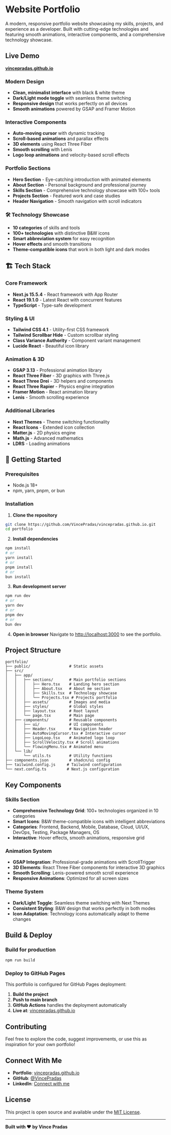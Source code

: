 # Website Portfolio

A modern, responsive portfolio website showcasing my skills, projects, and experience as a developer. Built with cutting-edge technologies and featuring smooth animations, interactive components, and a comprehensive technology showcase.

## Live Demo

**[vincepradas.github.io](https://vincepradas.github.io)**

### **Modern Design**
- **Clean, minimalist interface** with black & white theme
- **Dark/Light mode toggle** with seamless theme switching
- **Responsive design** that works perfectly on all devices
- **Smooth animations** powered by GSAP and Framer Motion

### **Interactive Components**
- **Auto-moving cursor** with dynamic tracking
- **Scroll-based animations** and parallax effects
- **3D elements** using React Three Fiber
- **Smooth scrolling** with Lenis
- **Logo loop animations** and velocity-based scroll effects

### **Portfolio Sections**
- **Hero Section** - Eye-catching introduction with animated elements
- **About Section** - Personal background and professional journey
- **Skills Section** - Comprehensive technology showcase with 100+ tools
- **Projects Section** - Featured work and case studies
- **Header Navigation** - Smooth navigation with scroll indicators

### 🛠 **Technology Showcase**
- **10 categories** of skills and tools
- **100+ technologies** with distinctive B&W icons
- **Smart abbreviation system** for easy recognition
- **Hover effects** and smooth transitions
- **Theme-compatible icons** that work in both light and dark modes

## 🏗 **Tech Stack**

### **Core Framework**
- **Next.js 15.5.4** - React framework with App Router
- **React 19.1.0** - Latest React with concurrent features
- **TypeScript** - Type-safe development

### **Styling & UI**
- **Tailwind CSS 4.1** - Utility-first CSS framework
- **Tailwind Scrollbar Hide** - Custom scrollbar styling
- **Class Variance Authority** - Component variant management
- **Lucide React** - Beautiful icon library

### **Animation & 3D**
- **GSAP 3.13** - Professional animation library
- **React Three Fiber** - 3D graphics with Three.js
- **React Three Drei** - 3D helpers and components
- **React Three Rapier** - Physics engine integration
- **Framer Motion** - React animation library
- **Lenis** - Smooth scrolling experience

### **Additional Libraries**
- **Next Themes** - Theme switching functionality
- **React Icons** - Extended icon collection
- **Matter.js** - 2D physics engine
- **Math.js** - Advanced mathematics
- **LDRS** - Loading animations

## 🚀 **Getting Started**

### **Prerequisites**
- Node.js 18+ 
- npm, yarn, pnpm, or bun

### **Installation**

1. **Clone the repository**
```bash
git clone https://github.com/VincePradas/vincepradas.github.io.git
cd portfolio
```

2. **Install dependencies**
```bash
npm install
# or
yarn install
# or
pnpm install
# or
bun install
```

3. **Run development server**
```bash
npm run dev
# or
yarn dev
# or
pnpm dev
# or
bun dev
```

4. **Open in browser**
Navigate to [http://localhost:3000](http://localhost:3000) to see the portfolio.

## **Project Structure**

```
portfolio/
├── public/                 # Static assets
├── src/
│   ├── app/
│   │   ├── sections/       # Main portfolio sections
│   │   │   ├── Hero.tsx    # Landing hero section
│   │   │   ├── About.tsx   # About me section
│   │   │   ├── Skills.tsx  # Technology showcase
│   │   │   └── Projects.tsx # Projects portfolio
│   │   ├── assets/         # Images and media
│   │   ├── styles/         # Global styles
│   │   ├── layout.tsx      # Root layout
│   │   └── page.tsx        # Main page
│   ├── components/         # Reusable components
│   │   ├── ui/             # UI components
│   │   ├── Header.tsx      # Navigation header
│   │   ├── AutoMovingCursor.tsx # Interactive cursor
│   │   ├── LogoLoop.tsx    # Animated logo loop
│   │   ├── ScrollVelocity.tsx # Scroll animations
│   │   └── FlowingMenu.tsx # Animated menu
│   └── lib/
│       └── utils.ts        # Utility functions
├── components.json         # shadcn/ui config
├── tailwind.config.js     # Tailwind configuration
└── next.config.ts         # Next.js configuration
```

## **Key Components**

### **Skills Section**
- **Comprehensive Technology Grid**: 100+ technologies organized in 10 categories
- **Smart Icons**: B&W theme-compatible icons with intelligent abbreviations
- **Categories**: Frontend, Backend, Mobile, Database, Cloud, UI/UX, DevOps, Testing, Package Managers, OS
- **Interactive**: Hover effects, smooth animations, responsive grid

### **Animation System**
- **GSAP Integration**: Professional-grade animations with ScrollTrigger
- **3D Elements**: React Three Fiber components for interactive 3D graphics
- **Smooth Scrolling**: Lenis-powered smooth scroll experience
- **Responsive Animations**: Optimized for all screen sizes

### **Theme System**
- **Dark/Light Toggle**: Seamless theme switching with Next Themes
- **Consistent Styling**: B&W design that works perfectly in both modes
- **Icon Adaptation**: Technology icons automatically adapt to theme changes

## **Build & Deploy**

### **Build for production**
```bash
npm run build
```

### **Deploy to GitHub Pages**
This portfolio is configured for GitHub Pages deployment:

1. **Build the project**
2. **Push to main branch**
3. **GitHub Actions** handles the deployment automatically
4. **Live at**: [vincepradas.github.io](https://vincepradas.github.io)

## **Contributing**

Feel free to explore the code, suggest improvements, or use this as inspiration for your own portfolio!

## **Connect With Me**

- **Portfolio**: [vincepradas.github.io](https://vincepradas.github.io)
- **GitHub**: [@VincePradas](https://github.com/VincePradas)
- **LinkedIn**: [Connect with me](https://linkedin.com/in/vincepradas)

## **License**

This project is open source and available under the [MIT License](LICENSE).

---

**Built with ❤️ by Vince Pradas**
